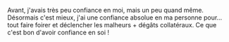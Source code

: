 Avant, j'avais très peu confiance en moi, mais un peu quand même.
Désormais c'est mieux, j'ai une confiance absolue en ma personne pour… tout faire foirer et déclencher les malheurs + dégâts collatéraux.
Ce que c'est bon d'avoir confiance en soi !

